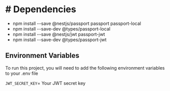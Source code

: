# # Dependencies

- npm install --save @nestjs/passport passport passport-local
- npm install --save-dev @types/passport-local
- npm install --save @nestjs/jwt passport-jwt
- npm install --save-dev @types/passport-jwt

## Environment Variables

To run this project, you will need to add the following environment variables to your .env file

`JWT_SECRET_KEY`= Your JWT secret key
